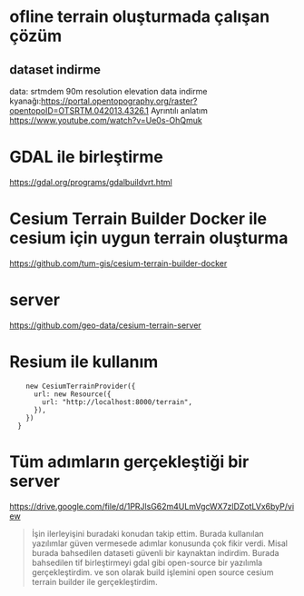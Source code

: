  # ofline terrain oluşturmada çalışan çözüm
## dataset indirme

data: srtmdem 90m resolution elevation data
indirme kyanağı:https://portal.opentopography.org/raster?opentopoID=OTSRTM.042013.4326.1
Ayrıntılı anlatım https://www.youtube.com/watch?v=Ue0s-OhQmuk

# GDAL ile birleştirme
https://gdal.org/programs/gdalbuildvrt.html

# Cesium Terrain Builder Docker ile cesium için uygun terrain oluşturma
https://github.com/tum-gis/cesium-terrain-builder-docker

# server
https://github.com/geo-data/cesium-terrain-server

# Resium ile kullanım 
        new CesiumTerrainProvider({
          url: new Resource({
            url: "http://localhost:8000/terrain",
          }),
        })
      }


# Tüm adımların gerçekleştiği bir server
https://drive.google.com/file/d/1PRJlsG62m4ULmVgcWX7zlDZotLVx6byP/view 

> İşin ilerleyişini buradaki konudan takip ettim. Burada kullanılan yazılımlar güven vermesede adımlar konusunda çok fikir verdi.
> Misal burada bahsedilen dataseti güvenli bir kaynaktan indirdim. Burada bahsedilen tif birleştirmeyi gdal gibi open-source bir yazılımla gerçekleştirdim. ve son olarak build işlemini open source cesium terrain builder ile gerçekleştirdim. 
